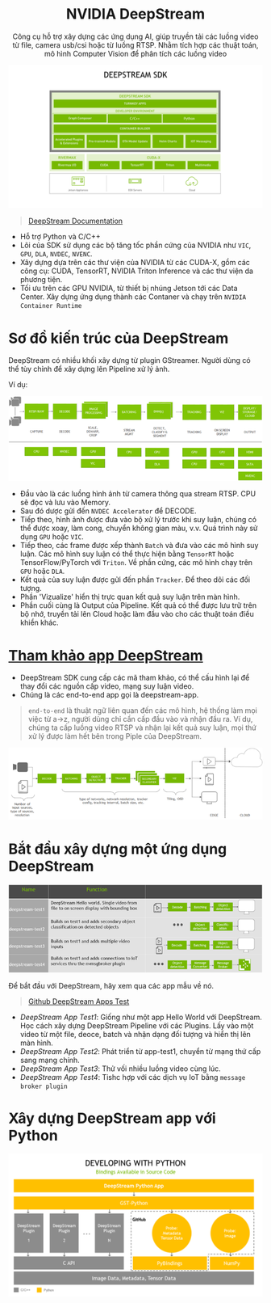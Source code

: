 <h1 align="center">NVIDIA DeepStream </h1>
<p align="center">
    <p align="center">Công cụ hỗ trợ xây dựng các ứng dụng AI, giúp truyền tải các luồng video từ file, camera usb/csi hoặc từ luồng RTSP. Nhằm tích hợp các thuật toán, mô hình Computer Vision để phân tích các luồng video</p>
    <img src="images/DeepStream_Overview.png">
</p>

> [DeepStream Documentation](https://docs.nvidia.com/metropolis/deepstream/6.0/dev-guide/text/DS_Overview.html#nvidia-deepstream-overview)

- Hỗ trợ Python và C/C++
- Lõi của SDK sử dụng các bộ tăng tốc phần cứng của NVIDIA như `VIC`, `GPU`, `DLA`, `NVDEC`, `NVENC`.
- Xây dựng dựa trên các thư viện của NVIDIA từ các CUDA-X, gồm các công cụ: CUDA, TensorRT, NVIDIA Triton Inference và các thư viện da phương tiện.
- Tối ưu trên các GPU NVIDIA, từ thiết bị nhúng Jetson tới các Data Center. Xây dựng ứng dụng thành các Contaner và chạy trên `NVIDIA Container Runtime`

# **Sơ đồ kiến trúc của DeepStream**
DeepStream có nhiều khối xây dựng từ plugin GStreamer. Người dùng có thể tùy chỉnh để xây dựng lên Pipeline xử lý ảnh.

Ví dụ:
<p align="center">
    <img src="images/DS_overview_graph_architecture.png">
</p>

- Đầu vào là các luồng hình ảnh từ camera thông qua stream RTSP. CPU sẽ đọc và lưu vào Memory.
- Sau đó dược gửi đến `NVDEC Accelerator` để DECODE.
- Tiếp theo, hình ảnh được đưa vào bộ xử lý trước khi suy luận, chúng có thể được xoay, làm cong, chuyển không gian màu, v.v. Quá trình này sử dụng `GPU` hoặc `VIC`.
- Tiếp theo, các frame được xếp thành `Batch` và đưa vào các mô hình suy luận. Các mô hình suy luận có thể thực hiện bằng `TensorRT` hoặc TensorFlow/PyTorch với `Triton`. Về phần cứng, các mô hình chạy trên `GPU` hoặc `DLA`.
- Kết quả của suy luận được gửi đến phần `Tracker`. Để theo dõi các đối tượng.
- Phần 'Vizualize' hiển thị trực quan kết quả suy luận trên màn hình.
- Phần cuối cùng là Output của Pipeline. Kết quả có thể được lưu trữ trên bộ nhớ, truyền tải lên Cloud hoặc làm đầu vào cho các thuật toán điều khiển khác.

# **[Tham khảo app DeepStream](https://docs.nvidia.com/metropolis/deepstream/6.0/dev-guide/text/DS_ref_app_deepstream.html)**
- DeepStream SDK cung cấp các mã tham khảo, có thể cấu hình lại để thay đổi các nguồn cấp video, mạng suy luận video.
- Chúng là các end-to-end app gọi là deepstream-app.

> `end-to-end` là thuật ngữ liên quan đến các mô hình, hệ thống làm mọi việc từ a->z, người dùng chỉ cần cấp đầu vào và nhận đầu ra.
> Ví dụ, chúng ta cấp luồng video RTSP và nhận lại kết quả suy luận, mọi thứ xử lý được làm hết bên trong Piple của DeepStream.

<p align="center">
    <img src="images/DS_overview_reference_app.png">
</p>

# **Bắt đầu xây dựng một ứng dụng DeepStream**
<p align="center">
    <img src="images/DS_overview_building_apps.png">
</p>
Để bắt đầu với DeepStream, hãy xem qua các app mẫu về nó. 

> [Github DeepStream Apps Test](https://github.com/NVIDIA-AI-IOT/deepstream_python_apps)

- *DeepStream App Test1*: Giống như một app Hello World với DeepStream. Học cách xây dựng DeepStream Pipeline với các Plugins. Lấy vào một video từ một file, deoce, batch và nhận dạng đối tượng và hiển thị lên màn hình.
- *DeepStream App Test2*: Phát triển từ app-test1, chuyển từ mạng thứ cấp sang mạng chính.
- *DeepStream App Test3*: Thử vối nhiều luồng video cùng lúc.
- *DeepStream App Test4*: Tishc hợp với các dịch vụ IoT bằng `message broker plugin`

# **Xây dựng DeepStream app với Python**
<p align="center">
    <img src="images/DS_Overview_deepstream_python.png">
</p>
